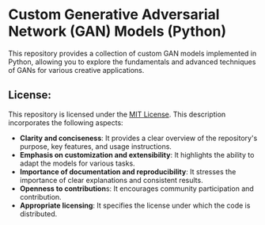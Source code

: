 # Custom Generative Adversarial Network (GAN) Models (Python)
This repository provides a collection of custom GAN models implemented in Python, allowing you to explore the fundamentals and advanced techniques of GANs for various creative applications.

## License:

This repository is licensed under the [MIT License](https://opensource.org/licenses/MIT). This description incorporates the following aspects:
* **Clarity and conciseness**: It provides a clear overview of the repository's purpose, key features, and usage instructions.
* **Emphasis on customization and extensibility**: It highlights the ability to adapt the models for various tasks.
* **Importance of documentation and reproducibility**: It stresses the importance of clear explanations and consistent results.
* **Openness to contribution**s: It encourages community participation and contribution.
* **Appropriate licensing**: It specifies the license under which the code is distributed.
